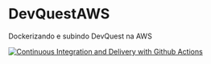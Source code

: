# DevQuestAWS
Dockerizando e subindo DevQuest na AWS

[![Continuous Integration and Delivery with Github Actions](https://github.com/msimeaor/DevQuestAWS/actions/workflows/continuous-deployment.yml/badge.svg)](https://github.com/msimeaor/DevQuestAWS/actions/workflows/continuous-deployment.yml)
